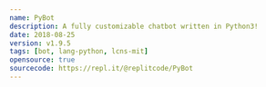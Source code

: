 ```yaml
---
name: PyBot
description: A fully customizable chatbot written in Python3!
date: 2018-08-25
version: v1.9.5
tags: [bot, lang-python, lcns-mit]
opensource: true
sourcecode: https://repl.it/@replitcode/PyBot
---
```

